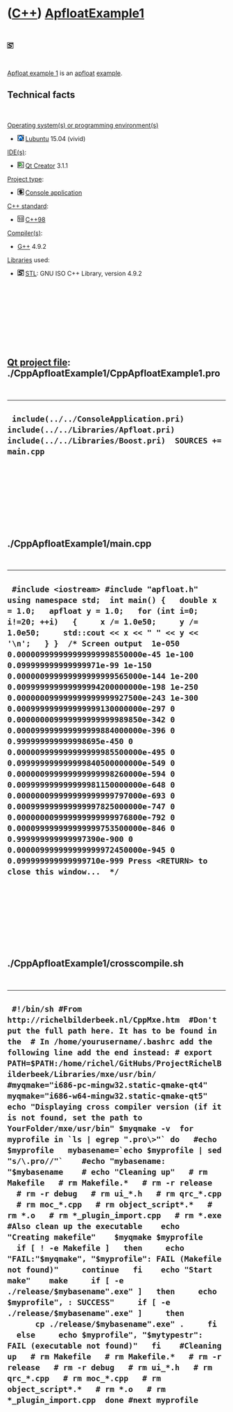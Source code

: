 
 

 

 

 

 

([C++](Cpp.md)) [ApfloatExample1](CppApfloatExample1.md)
==========================================================

 

![STL](PicStl.png)

 

[Apfloat example 1](CppApfloatExample1.md) is an
[apfloat](CppApfloat.md) [example](CppExample.md).

Technical facts
---------------

 

[Operating system(s) or programming environment(s)](CppOs.md)

-   ![Lubuntu](PicLubuntu.png) [Lubuntu](CppLubuntu.md) 15.04 (vivid)

[IDE(s)](CppIde.md):

-   ![Qt Creator](PicQtCreator.png) [Qt Creator](CppQtCreator.md) 3.1.1

[Project type](CppQtProjectType.md):

-   ![console](PicConsole.png) [Console
    application](CppConsoleApplication.md)

[C++ standard](CppStandard.md):

-   ![C++98](PicCpp98.png) [C++98](Cpp98.md)

[Compiler(s)](CppCompiler.md):

-   [G++](CppGpp.md) 4.9.2

[Libraries](CppLibrary.md) used:

-   ![STL](PicStl.png) [STL](CppStl.md): GNU ISO C++ Library, version
    4.9.2

 

 

 

 

 

[Qt project file](CppQtProjectFile.md): ./CppApfloatExample1/CppApfloatExample1.pro
------------------------------------------------------------------------------------

 

  ---------------------------------------------------------------------------------------------------------------------------------------
  ` include(../../ConsoleApplication.pri) include(../../Libraries/Apfloat.pri) include(../../Libraries/Boost.pri)  SOURCES += main.cpp`
  ---------------------------------------------------------------------------------------------------------------------------------------

 

 

 

 

 

./CppApfloatExample1/main.cpp
-----------------------------

 

  ----------------------------------------------------------------------------------------------------------------------------------------------------------------------------------------------------------------------------------------------------------------------------------------------------------------------------------------------------------------------------------------------------------------------------------------------------------------------------------------------------------------------------------------------------------------------------------------------------------------------------------------------------------------------------------------------------------------------------------------------------------------------------------------------------------------------------------------------------------------------------------------------------------------------------------------------------------------------------------------------------------------------------------------------------------------
  ` #include <iostream> #include "apfloat.h"  using namespace std;  int main() {   double x = 1.0;   apfloat y = 1.0;   for (int i=0; i!=20; ++i)   {     x /= 1.0e50;     y /= 1.0e50;     std::cout << x << " " << y << '\n';   } }  /* Screen output  1e-050 0.000009999999999999998550000e-45 1e-100 0.099999999999999971e-99 1e-150 0.000000999999999999999565000e-144 1e-200 0.009999999999999994200000000e-198 1e-250 0.000000099999999999999927500e-243 1e-300 0.000999999999999999130000000e-297 0 0.000000009999999999999989850e-342 0 0.000099999999999999884000000e-396 0 0.999999999999998695e-450 0 0.000009999999999999985500000e-495 0 0.099999999999999840500000000e-549 0 0.000000999999999999998260000e-594 0 0.009999999999999981150000000e-648 0 0.000000099999999999999797000e-693 0 0.000999999999999997825000000e-747 0 0.000000009999999999999976800e-792 0 0.000099999999999999753500000e-846 0 0.999999999999997390e-900 0 0.000009999999999999972450000e-945 0 0.099999999999999710e-999 Press <RETURN> to close this window...  */`
  ----------------------------------------------------------------------------------------------------------------------------------------------------------------------------------------------------------------------------------------------------------------------------------------------------------------------------------------------------------------------------------------------------------------------------------------------------------------------------------------------------------------------------------------------------------------------------------------------------------------------------------------------------------------------------------------------------------------------------------------------------------------------------------------------------------------------------------------------------------------------------------------------------------------------------------------------------------------------------------------------------------------------------------------------------------------

 

 

 

 

 

./CppApfloatExample1/crosscompile.sh
------------------------------------

 

  -----------------------------------------------------------------------------------------------------------------------------------------------------------------------------------------------------------------------------------------------------------------------------------------------------------------------------------------------------------------------------------------------------------------------------------------------------------------------------------------------------------------------------------------------------------------------------------------------------------------------------------------------------------------------------------------------------------------------------------------------------------------------------------------------------------------------------------------------------------------------------------------------------------------------------------------------------------------------------------------------------------------------------------------------------------------------------------------------------------------------------------------------------------------------------------------------------------------------------------------------------------------------------------------------------------------------------------------------------------------------------------------------------------------------------------------------------------------------------------------------------------------------------------------------------------------------------------------------------------
  ``  #!/bin/sh #From http://richelbilderbeek.nl/CppMxe.htm  #Don't put the full path here. It has to be found in the  # In /home/yourusername/.bashrc add the following line add the end instead: # export PATH=$PATH:/home/richel/GitHubs/ProjectRichelBilderbeek/Libraries/mxe/usr/bin/ #myqmake="i686-pc-mingw32.static-qmake-qt4" myqmake="i686-w64-mingw32.static-qmake-qt5"  echo "Displaying cross compiler version (if it is not found, set the path to YourFolder/mxe/usr/bin" $myqmake -v  for myprofile in `ls | egrep ".pro\>"` do   #echo $myprofile   mybasename=`echo $myprofile | sed "s/\.pro//"`    #echo "mybasename: "$mybasename    # echo "Cleaning up"   # rm Makefile   # rm Makefile.*   # rm -r release   # rm -r debug   # rm ui_*.h   # rm qrc_*.cpp   # rm moc_*.cpp   # rm object_script*.*   # rm *.o   # rm *_plugin_import.cpp   # rm *.exe #Also clean up the executable    echo "Creating makefile"    $myqmake $myprofile    if [ ! -e Makefile ]   then     echo "FAIL:"$myqmake", "$myprofile": FAIL (Makefile not found)"     continue   fi    echo "Start make"    make     if [ -e ./release/$mybasename".exe" ]   then     echo $myprofile", : SUCCESS"     if [ -e ./release/$mybasename".exe" ]     then       cp ./release/$mybasename".exe" .     fi   else     echo $myprofile", "$mytypestr": FAIL (executable not found)"   fi    #Cleaning up   # rm Makefile   # rm Makefile.*   # rm -r release   # rm -r debug   # rm ui_*.h   # rm qrc_*.cpp   # rm moc_*.cpp   # rm object_script*.*   # rm *.o   # rm *_plugin_import.cpp  done #next myprofile ``
  -----------------------------------------------------------------------------------------------------------------------------------------------------------------------------------------------------------------------------------------------------------------------------------------------------------------------------------------------------------------------------------------------------------------------------------------------------------------------------------------------------------------------------------------------------------------------------------------------------------------------------------------------------------------------------------------------------------------------------------------------------------------------------------------------------------------------------------------------------------------------------------------------------------------------------------------------------------------------------------------------------------------------------------------------------------------------------------------------------------------------------------------------------------------------------------------------------------------------------------------------------------------------------------------------------------------------------------------------------------------------------------------------------------------------------------------------------------------------------------------------------------------------------------------------------------------------------------------------------------

 

 

 

 

 

 

